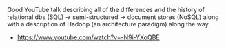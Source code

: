Good YouTube talk describing all of the differences and the history of relational dbs (SQL) -> semi-structured -> document stores (NoSQL) along with a description of Hadoop (an architecture paradigm) along the way
* https://www.youtube.com/watch?v=-N9i-YXoQBE